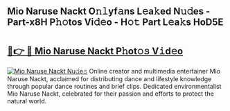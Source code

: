 ## Mio Naruse Nackt O𝚗𝚕yf𝚊ns L𝚎a𝚔ed N𝚞𝚍es - Part-x8H P𝚑𝚘tos Vi𝚍𝚎o - H𝚘𝚝 Part L𝚎a𝚔s HoD5E

# <h2><a href="http://kf4eyap.oniu.top/?m=Mio+Naruse+Nackt">🔗👉 🔴 Mio Naruse Nackt P𝚑ot𝚘𝚜 V𝚒d𝚎o</a></h2>

[![Mio Naruse Nackt Nu𝚍e𝚜](https://i.imgur.com/0qMVB7G.gif)](http://kf4eyap.oniu.top/?m=Mio+Naruse+Nackt)
Online creator and multimedia entertainer Mio Naruse Nackt, acclaimed for distributing dance and lifestyle knowledge through popular dance routines and brief clips. Dedicated environmentalist Mio Naruse Nackt, celebrated for their passion and efforts to protect the natural world.  
